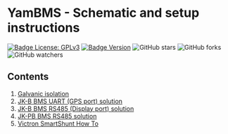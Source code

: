 # YamBMS - Schematic and setup instructions

[![Badge License: GPLv3](https://img.shields.io/badge/License-GPLv3-brightgreen.svg)](https://www.gnu.org/licenses/gpl-3.0)
[![Badge Version](https://img.shields.io/github/v/release/Sleeper85/esphome-yambms?include_prereleases&color=yellow&logo=DocuSign&logoColor=white)](https://github.com/Sleeper85/esphome-yambms/releases/latest)
![GitHub stars](https://img.shields.io/github/stars/Sleeper85/esphome-yambms)
![GitHub forks](https://img.shields.io/github/forks/Sleeper85/esphome-yambms)
![GitHub watchers](https://img.shields.io/github/watchers/Sleeper85/esphome-yambms)

## Contents

1) [Galvanic isolation](Galvanic_isolation.md)
2) [JK-B BMS UART (GPS port) solution](BMS_JK-B_UART_solution.md)
3) [JK-B BMS RS485 (Display port) solution](BMS_JK-B_RS485_DISPLAY_solution.md)
4) [JK-PB BMS RS485 solution](BMS_JK-PB_RS485_solution.md)
5) [Victron SmartShunt How To](Shunt_Victron_SmartShunt_HowTo.md)
